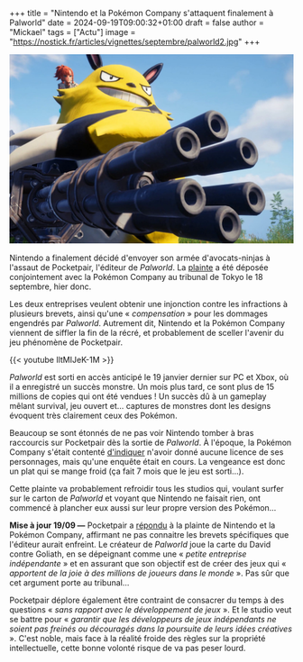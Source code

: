+++
title = "Nintendo et la Pokémon Company s'attaquent finalement à Palworld"
date = 2024-09-19T09:00:32+01:00
draft = false
author = "Mickael"
tags = ["Actu"]
image = "https://nostick.fr/articles/vignettes/septembre/palworld2.jpg"
+++

![Palworld](palworld2.jpg "Nintendo à l'assaut de Palworld (allégorie)")

Nintendo a finalement décidé d'envoyer son armée d'avocats-ninjas à l'assaut de Pocketpair, l'éditeur de *Palworld*. La [plainte](https://www.nintendo.co.jp/corporate/release/en/2024/240919.html) a été déposée conjointement avec la Pokémon Company au tribunal de Tokyo le 18 septembre, hier donc.

Les deux entreprises veulent obtenir une injonction contre les infractions à plusieurs brevets, ainsi qu'une « *compensation* » pour les dommages engendrés par *Palworld*. Autrement dit, Nintendo et la Pokémon Company viennent de siffler la fin de la récré, et probablement de sceller l'avenir du jeu phénomène de Pocketpair.

{{< youtube IltMIJeK-1M >}} 

*Palworld* est sorti en accès anticipé le 19 janvier dernier sur PC et Xbox, où il a enregistré un succès monstre. Un mois plus tard, ce sont plus de 15 millions de copies qui ont été vendues ! Un succès dû à un gameplay mêlant survival, jeu ouvert et… captures de monstres dont les designs évoquent très clairement ceux des Pokémon.

Beaucoup se sont étonnés de ne pas voir Nintendo tomber à bras raccourcis sur Pocketpair dès la sortie de *Palworld*. À l'époque, la Pokémon Company s'était contenté [d'indiquer](https://corporate.pokemon.co.jp/media/news/detail/335.html) n'avoir donné aucune licence de ses personnages, mais qu'une enquête était en cours. La vengeance est donc un plat qui se mange froid (ça fait 7 mois que le jeu est sorti…).

Cette plainte va probablement refroidir tous les studios qui, voulant surfer sur le carton de *Palworld* et voyant que Nintendo ne faisait rien, ont commencé à plancher eux aussi sur leur propre version des Pokémon…

**Mise à jour 19/09 —** Pocketpair a [répondu](https://www.pocketpair.jp/news/news16) à la plainte de Nintendo et la Pokémon Company, affirmant ne pas connaitre les brevets spécifiques que l'éditeur aurait enfreint. Le créateur de *Palworld* joue la carte du David contre Goliath, en se dépeignant comme une « *petite entreprise indépendante* » et en assurant que son objectif est de créer des jeux qui « *apportent de la joie à des millions de joueurs dans le monde* ». Pas sûr que cet argument porte au tribunal…

Pocketpair déplore également être contraint de consacrer du temps à des questions « *sans rapport avec le développement de jeux* ». Et le studio veut se battre pour « *garantir que les développeurs de jeux indépendants ne soient pas freinés ou découragés dans la poursuite de leurs idées créatives* ». C'est noble, mais face à la réalité froide des règles sur la propriété intellectuelle, cette bonne volonté risque de va pas peser lourd.